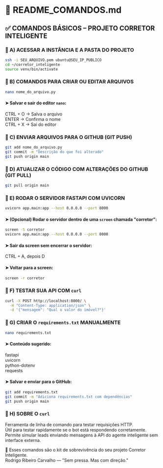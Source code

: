 # 📘 README_COMANDOS.md

## ✅ COMANDOS BÁSICOS – PROJETO CORRETOR INTELIGENTE

### 🔹 A) ACESSAR A INSTÂNCIA E A PASTA DO PROJETO
```bash
ssh -i SEU_ARQUIVO.pem ubuntu@SEU_IP_PUBLICO
cd ~/corretor_inteligente
source venv/bin/activate
```

### 🔹 B) COMANDOS PARA CRIAR OU EDITAR ARQUIVOS
```bash
nano nome_do_arquivo.py
```

#### ➤ Salvar e sair do editor `nano`:
CTRL + O → Salva o arquivo  
ENTER → Confirma o nome  
CTRL + X → Sai do editor

### 🔹 C) ENVIAR ARQUIVOS PARA O GITHUB (GIT PUSH)
```bash
git add nome_do_arquivo.py
git commit -m "Descrição do que foi alterado"
git push origin main
```

### 🔹 D) ATUALIZAR O CÓDIGO COM ALTERAÇÕES DO GITHUB (GIT PULL)
```bash
git pull origin main
```

### 🔹 E) RODAR O SERVIDOR FASTAPI COM UVICORN
```bash
uvicorn app.main:app --host 0.0.0.0 --port 8000
```

#### ➤ (Opcional) Rodar o servidor dentro de uma `screen` chamada "corretor":
```bash
screen -S corretor
uvicorn app.main:app --host 0.0.0.0 --port 8000
```

#### ➤ Sair da screen sem encerrar o servidor:
CTRL + A, depois D

#### ➤ Voltar para a screen:
```bash
screen -r corretor
```

### 🔹 F) TESTAR SUA API COM `curl`
```bash
curl -X POST http://localhost:8000/ \
  -H "Content-Type: application/json" \
  -d '{"mensagem": "Qual o valor do imóvel?"}'
```

### 🔹 G) CRIAR O `requirements.txt` MANUALMENTE
```bash
nano requirements.txt
```

#### ➤ Conteúdo sugerido:
fastapi  
uvicorn  
python-dotenv  
requests

#### ➤ Salvar e enviar para o GitHub:
```bash
git add requirements.txt
git commit -m "Adiciona requirements.txt com dependências"
git push origin main
```

### 🔹 H) SOBRE O `curl`
Ferramenta de linha de comando para testar requisições HTTP.  
Útil para testar rapidamente se o bot está respondendo corretamente.  
Permite simular leads enviando mensagens à API do agente inteligente sem interface externa.

📌 Esses comandos são o kit de sobrevivência do seu projeto Corretor Inteligente.  
Rodrigo Ribeiro Carvalho — "Sem pressa. Mas com direção."
